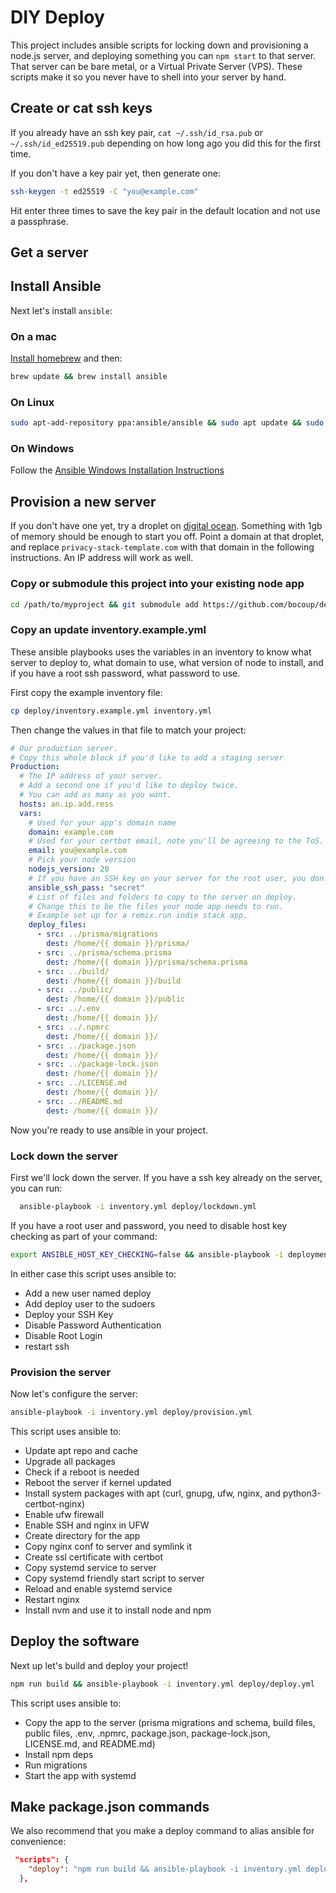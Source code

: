 # DIY Deploy

This project includes ansible scripts for locking down and provisioning a node.js server, and deploying something you can `npm start` to that server. That server can be bare metal, or a Virtual Private Server (VPS). These scripts make it so you never have to shell into your server by hand.

## Create or cat ssh keys

If you already have an ssh key pair, `cat ~/.ssh/id_rsa.pub` or `~/.ssh/id_ed25519.pub` depending on how long ago you did this for the first time.

If you don't have a key pair yet, then generate one:

```sh
ssh-keygen -t ed25519 -C "you@example.com"
```

Hit enter three times to save the key pair in the default location and not use a passphrase.

## Get a server

## Install Ansible

Next let's install `ansible`:

### On a mac

[Install homebrew](https://docs.brew.sh/Installation) and then:

```sh
brew update && brew install ansible
```

### On Linux

```sh
sudo apt-add-repository ppa:ansible/ansible && sudo apt update && sudo apt install ansible
```

### On Windows

Follow the [Ansible Windows Installation Instructions](https://docs.ansible.com/ansible/latest/os_guide/windows_setup.html)

## Provision a new server

If you don't have one yet, try a droplet on [digital ocean](https://digitalocean.com/). Something with 1gb of memory should be enough to start you off. Point a domain at that droplet, and replace `privacy-stack-template.com` with that domain in the following instructions. An IP address will work as well.

### Copy or submodule this project into your existing node app

```sh
cd /path/to/myproject && git submodule add https://github.com/bocoup/deploy.git && git submodule init
```

### Copy an update inventory.example.yml

These ansible playbooks uses the variables in an inventory to know what server to deploy to, what domain to use, what version of node to install, and if you have a root ssh password, what password to use.

First copy the example inventory file:

```sh
cp deploy/inventory.example.yml inventory.yml
```

Then change the values in that file to match your project:

```yml
# Our production server.
# Copy this whole block if you'd like to add a staging server
Production:
  # The IP address of your server.
  # Add a second one if you'd like to deploy twice.
  # You can add as many as you want.
  hosts: an.ip.add.ress
  vars:
    # Used for your app's domain name
    domain: example.com
    # Used for your certbot email, note you'll be agreeing to the ToS.
    email: you@example.com
    # Pick your node version
    nodejs_version: 20
    # If you have an SSH key on your server for the root user, you don't need this.
    ansible_ssh_pass: "secret"
    # List of files and folders to copy to the server on deploy.
    # Change this to be the files your node app needs to run.
    # Example set up for a remix.run indie stack app.
    deploy_files:
      - src: ../prisma/migrations
        dest: /home/{{ domain }}/prisma/
      - src: ../prisma/schema.prisma
        dest: /home/{{ domain }}/prisma/schema.prisma
      - src: ../build/
        dest: /home/{{ domain }}/build
      - src: ../public/
        dest: /home/{{ domain }}/public
      - src: ../.env
        dest: /home/{{ domain }}/
      - src: ../.npmrc
        dest: /home/{{ domain }}/
      - src: ../package.json
        dest: /home/{{ domain }}/
      - src: ../package-lock.json
        dest: /home/{{ domain }}/
      - src: ../LICENSE.md
        dest: /home/{{ domain }}/
      - src: ../README.md
        dest: /home/{{ domain }}/
```

Now you're ready to use ansible in your project.

### Lock down the server

First we'll lock down the server. If you have a ssh key already on the server, you can run:

```sh
  ansible-playbook -i inventory.yml deploy/lockdown.yml
```

If you have a root user and password, you need to disable host key checking as part of your command:

```sh
export ANSIBLE_HOST_KEY_CHECKING=false && ansible-playbook -i deployment/inventory.yml  deploy/lockdown.yml
```

In either case this script uses ansible to:

- Add a new user named deploy
- Add deploy user to the sudoers
- Deploy your SSH Key
- Disable Password Authentication
- Disable Root Login
- restart ssh

### Provision the server

Now let's configure the server:

```sh
ansible-playbook -i inventory.yml deploy/provision.yml
```

This script uses ansible to:

- Update apt repo and cache
- Upgrade all packages
- Check if a reboot is needed
- Reboot the server if kernel updated
- Install system packages with apt (curl, gnupg, ufw, nginx, and python3-certbot-nginx)
- Enable ufw firewall
- Enable SSH and nginx in UFW
- Create directory for the app
- Copy nginx conf to server and symlink it
- Create ssl certificate with certbot
- Copy systemd service to server
- Copy systemd friendly start script to server
- Reload and enable systemd service
- Restart nginx
- Install nvm and use it to install node and npm

## Deploy the software

Next up let's build and deploy your project!

```sh
npm run build && ansible-playbook -i inventory.yml deploy/deploy.yml
```

This script uses ansible to:

- Copy the app to the server (prisma migrations and schema, build files, public files, .env, .npmrc, package.json, package-lock.json, LICENSE.md, and README.md)
- Install npm deps
- Run migrations
- Start the app with systemd

## Make package.json commands

We also recommend that you make a deploy command to alias ansible for convenience:

```json
 "scripts": {
    "deploy": "npm run build && ansible-playbook -i inventory.yml deploy/deploy.yml"
  },
```
